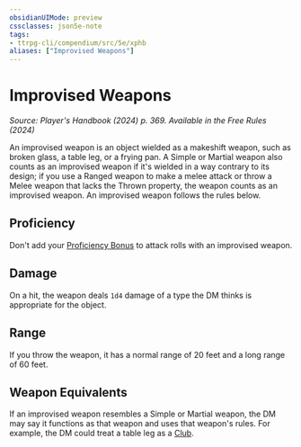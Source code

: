 ```yaml
---
obsidianUIMode: preview
cssclasses: json5e-note
tags:
- ttrpg-cli/compendium/src/5e/xphb
aliases: ["Improvised Weapons"]
---
```

# Improvised Weapons
*Source: Player's Handbook (2024) p. 369. Available in the Free Rules (2024)* 

An improvised weapon is an object wielded as a makeshift weapon, such as broken glass, a table leg, or a frying pan. A Simple or Martial weapon also counts as an improvised weapon if it's wielded in a way contrary to its design; if you use a Ranged weapon to make a melee attack or throw a Melee weapon that lacks the Thrown property, the weapon counts as an improvised weapon. An improvised weapon follows the rules below.

## Proficiency

Don't add your [Proficiency Bonus](Misc%20Files/CLI/rules/variant-rules/proficiency-xphb.md) to attack rolls with an improvised weapon.

## Damage

On a hit, the weapon deals `1d4` damage of a type the DM thinks is appropriate for the object.

## Range

If you throw the weapon, it has a normal range of 20 feet and a long range of 60 feet.

## Weapon Equivalents

If an improvised weapon resembles a Simple or Martial weapon, the DM may say it functions as that weapon and uses that weapon's rules. For example, the DM could treat a table leg as a [Club](Misc%20Files/CLI/compendium/items/club-xphb.md).